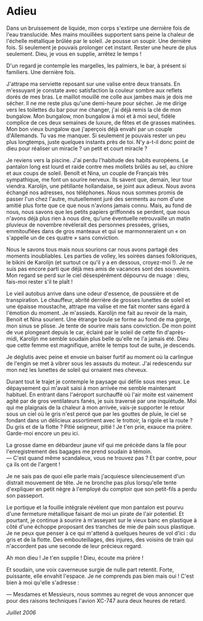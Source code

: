 # Adieu #

Dans un bruissement de liquide, mon corps s'extirpe une dernière fois de l'eau translucide. Mes mains mouillées supportent sans peine la chaleur de l'échelle métallique brûlée par le soleil. Je pousse un soupir. Une dernière fois. Si seulement je pouvais prolonger cet instant. Rester une heure de plus seulement. Dieu, je vous en supplie, arrêtez le temps ! 

D'un regard je contemple les margelles, les palmiers, le bar, à présent si familiers. Une dernière fois. 

J'attrape ma serviette reposant sur une valise entre deux transats. En m'essuyant je constate avec satisfaction la couleur sombre aux reflets dorés de mes bras. Le maillot mouillé me colle aux jambes mais je dois me sécher. Il ne me reste plus qu'une demi-heure pour sécher. Je me dirige vers les toilettes du bar pour me changer, j'ai déjà remis la clé de mon bungalow. Mon bungalow, mon bungalow à moi et à moi seul, fidèle complice de ces deux semaines de luxure, de fêtes et de grasses matinées. Mon bon vieux bungalow que j'aperçois déjà envahi par un couple d'Allemands. Tu vas me manquer. Si seulement je pouvais rester un peu plus longtemps, juste quelques instants près de toi. N'y a-t-il donc point de dieu pour réaliser un miracle ? un petit et court miracle ? 

Je reviens vers la piscine. J'ai perdu l'habitude des habits européens. Le pantalon long est lourd et raide contre mes mollets brûlés au sel, au chlore et aux coups de soleil. Benoît et Nina, un couple de Français très sympathique, me font un sourire nerveux. Ils savent que, demain, leur tour viendra. Karolijn, une pétillante hollandaise, se joint aux adieux. Nous avons échangé nos adresses, nos téléphones. Nous nous sommes promis de passer l'un chez l'autre, mutuellement juré des serments au nom d'une amitié plus forte que ce que nous n'avions jamais connu. Mais, au fond de nous, nous savons que les petits papiers griffonnés se perdent, que nous n'avons déjà plus rien à nous dire, qu'une éventuelle retrouvaille un matin pluvieux de novembre révélerait des personnes pressées, grises, emmitouflées dans de gros manteaux et qui se marmonneraient un « on s'appelle un de ces quatre » sans conviction. 

Nous le savons tous mais nous sourions car nous avons partagé des moments inoubliables. Les parties de volley, les soirées danses folkloriques, le bikini de Karolijn (et surtout ce qu'il y a en dessous, croyez-moi !). Je ne suis pas encore parti que déjà mes amis de vacances sont des souvenirs. Mon regard se perd sur le ciel désespérément dépourvu de nuage : dieu, fais-moi rester s'il te plaît ! 

Le vieil autobus arrive dans une odeur d'essence, de poussière et de transpiration. Le chauffeur, abrité derrière de grosses lunettes de soleil et une épaisse moustache, attrape ma valise et me fait monter sans égard à l'émotion du moment. Je m'assieds. Karolijn me fait au revoir de la main, Benoit et Nina sourient. Une étrange boule se forme au fond de ma gorge, mon sinus se plisse. Je tente de sourire mais sans conviction. De mon point de vue plongeant depuis le car, éclairé par le soleil de cette fin d'après-midi, Karolijn me semble soudain plus belle qu'elle ne l'a jamais été. Dieu que cette femme est magnifique, arrête le temps tout de suite, je descends. 

Je déglutis avec peine et envoie un baiser furtif au moment où la carlingue de l'engin se met à vibrer sous les assauts du moteur. J'ai redescendu sur mon nez les lunettes de soleil qui ornaient mes cheveux. 

Durant tout le trajet je contemple le paysage qui défile sous mes yeux. Le dépaysement qui m'avait saisi à mon arrivée me semble maintenant habituel. En entrant dans l'aéroport surchauffé où l'air moite est vainement agité par de gros ventilateurs fanés, je suis traversé par une inquiétude. Moi qui me plaignais de la chaleur à mon arrivée, vais-je supporter le retour sous un ciel où le gris n'est percé que par les gouttes de pluie, le ciel se fondant dans un délicieux assortiment avec le trottoir, la rigole et la route ? Du gris et de la flotte ? Pitié seigneur, pitié ! Je t'en prie, exauce ma prière. Garde-moi encore un peu ici. 

La grosse dame en débardeur jaune vif qui me précède dans la file pour l'enregistrement des bagages me prend soudain à témoin.  
— C'est quand même scandaleux, vous ne trouvez pas ? Et par contre, pour ça ils ont de l'argent ! 

Je ne sais pas de quoi elle parle mais j'acquiesce silencieusement d'un distrait mouvement de tête. Je ne bronche pas plus lorsqu'elle tente d'expliquer en petit nègre à l'employé du comptoir que son petit-fils a perdu son passeport. 

Le portique et la fouille intégrale révèlent que mon pantalon est pourvu d'une fermeture métallique faisant de moi un pirate de l'air potentiel. Et pourtant, je continue à sourire à m'asseyant sur le vieux banc en plastique à côté d'une échoppe proposant des tranches de mie de pain sous plastique. Je ne peux que penser à ce qui m'attend à quelques heures de vol d'ici : du gris et de la flotte. Des embouteillages, des injures, des voisins de train qui n'accordent pas une seconde de leur précieux regard. 

Ah mon dieu ! Je t'en supplie ! Dieu, écoute ma prière ! 

Et soudain, une voix caverneuse surgie de nulle part retentit. Forte, puissante, elle envahit l'espace. Je ne comprends pas bien mais oui ! C'est bien à moi qu'elle s'adresse : 

— Mesdames et Messieurs, nous sommes au regret de vous annoncer que pour des raisons techniques l'avion XC-747 aura deux heures de retard.

*Juillet 2006*
